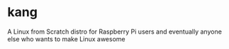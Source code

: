 kang
====

A Linux from Scratch distro for Raspberry Pi users and eventually anyone else who wants to make Linux awesome
